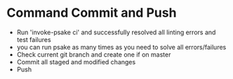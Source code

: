 # Command Commit and Push

- Run 'invoke-psake ci' and successfully resolved all linting errors and test failures
- you can run psake as many times as you need to solve all errors/failures
- Check current git branch and create one if on master
- Commit all staged and modified changes
- Push

